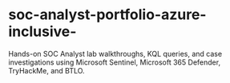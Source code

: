 # soc-analyst-portfolio-azure-inclusive-
Hands-on SOC Analyst lab walkthroughs, KQL queries, and case investigations using Microsoft Sentinel, Microsoft 365 Defender, TryHackMe, and BTLO.
